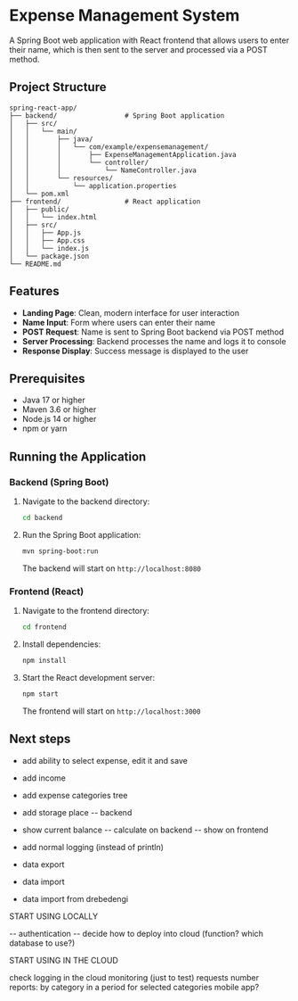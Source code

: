 # Expense Management System

A Spring Boot web application with React frontend that allows users to enter their name, which is then sent to the server and processed via a POST method.

## Project Structure

```
spring-react-app/
├── backend/                 # Spring Boot application
│   ├── src/
│   │   └── main/
│   │       ├── java/
│   │       │   └── com/example/expensemanagement/
│   │       │       ├── ExpenseManagementApplication.java
│   │       │       └── controller/
│   │       │           └── NameController.java
│   │       └── resources/
│   │           └── application.properties
│   └── pom.xml
├── frontend/                # React application
│   ├── public/
│   │   └── index.html
│   ├── src/
│   │   ├── App.js
│   │   ├── App.css
│   │   └── index.js
│   └── package.json
└── README.md
```

## Features

- **Landing Page**: Clean, modern interface for user interaction
- **Name Input**: Form where users can enter their name
- **POST Request**: Name is sent to Spring Boot backend via POST method
- **Server Processing**: Backend processes the name and logs it to console
- **Response Display**: Success message is displayed to the user

## Prerequisites

- Java 17 or higher
- Maven 3.6 or higher
- Node.js 14 or higher
- npm or yarn

## Running the Application

### Backend (Spring Boot)

1. Navigate to the backend directory:
   ```bash
   cd backend
   ```

2. Run the Spring Boot application:
   ```bash
   mvn spring-boot:run
   ```

   The backend will start on `http://localhost:8080`

### Frontend (React)

1. Navigate to the frontend directory:
   ```bash
   cd frontend
   ```

2. Install dependencies:
   ```bash
   npm install
   ```

3. Start the React development server:
   ```bash
   npm start
   ```

   The frontend will start on `http://localhost:3000`




## Next steps

 - add ability to select expense, edit it and save
 - add income
 - add expense categories tree
 - add storage place
 -- backend
 - show current balance
   -- calculate on backend
   -- show on frontend

 - add normal logging (instead of println)

 - data export
 - data import
 - data import from drebedengi

START USING LOCALLY

 -- authentication
 -- decide how to deploy into cloud (function? which database to use?)
 
START USING IN THE CLOUD

check logging in the cloud
monitoring (just to test) requests number
reports: by category in a period
   for selected categories
mobile app?
